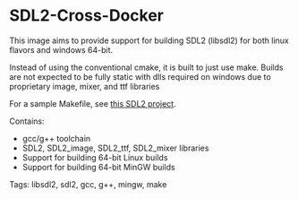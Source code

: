 # SDL2-Cross-Docker

This image aims to provide support for building SDL2 (libsdl2) for both linux flavors and windows 64-bit.

Instead of using the conventional cmake, it is built to just use make. Builds are not expected to be fully static with dlls
required on windows due to proprietary image, mixer, and ttf libraries

For a sample Makefile, see [this SDL2 project](https://github.com/jtymburski/FIS-Engine).

Contains:
* gcc/g++ toolchain
* SDL2, SDL2_image, SDL2_ttf, SDL2_mixer libraries
* Support for building 64-bit Linux builds
* Support for building 64-bit MinGW builds

Tags: libsdl2, sdl2, gcc, g++, mingw, make
